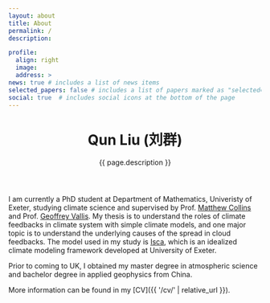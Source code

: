 ```yaml
---
layout: about
title: About
permalink: /
description:

profile:
  align: right
  image:
  address: >
news: true # includes a list of news items
selected_papers: false # includes a list of papers marked as "selected={true}"
social: true  # includes social icons at the bottom of the page
---
```


<header class="post-header">
    <h1 class="post-title">
        <b>Qun Liu</b> (<b>刘群</b>)
    </h1>
    <p class="desc">{{ page.description }}</p>
</header>

I am currently a PhD student at Department of Mathematics, Univeristy of Exeter, studying climate science and supervised by Prof. [Matthew Collins](https://emps.exeter.ac.uk/mathematics/staff/mc369) and Prof. [Geoffrey Vallis](https://emps.exeter.ac.uk/mathematics/staff/gv219). My thesis is to understand the roles of climate feedbacks in climate system with simple climate models, and one major topic is to understand the underlying causes of the spread in cloud feedbacks. The model used in my study is [Isca](https://github.com/ExeClim/Isca), which is an idealized climate modeling framework developed at University of Exeter. 

Prior to coming to UK, I obtained my master degree in atmospheric science and bachelor degree in applied geophysics from China.

More information can be found in my [CV]({{ '/cv/' | relative_url }}).

